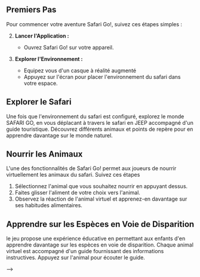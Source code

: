 
## Premiers Pas

Pour commencer votre aventure Safari Go!, suivez ces étapes simples :

2. **Lancer l'Application :**
   - Ouvrez Safari Go! sur votre appareil.

3. **Explorer l'Environnement :**
   - Equipez vous d'un casque à réalité augmenté
   - Appuyez sur l'écran pour placer l'environnement du safari dans votre espace.

## Explorer le Safari
Une fois que l'environnement du safari est configuré, explorez le monde SAFARI GO,  en vous déplacant à travers le safari en JEEP accompagné d'un guide touristique. Découvrez différents animaux et points de repère pour en apprendre davantage sur le monde naturel.

## Nourrir les Animaux

L'une des fonctionnalités de Safari Go! permet aux joueurs de nourrir virtuellement les animaux du safari. Suivez ces étapes 

1. Sélectionnez l'animal que vous souhaitez nourrir en appuyant dessus.
2. Faites glisser l'aliment de votre choix vers l'animal.
3. Observez la réaction de l'animal virtuel et apprenez-en davantage sur ses habitudes alimentaires.

## Apprendre sur les Espèces en Voie de Disparition

le jeu propose une expérience éducative en permettant aux enfants d'en apprendre davantage sur les espèces en voie de disparition. Chaque animal virtuel est accompagné d'un guide  fournissant des informations instructives. Appuyez sur l'animal pour écouter le guide.


  -->
